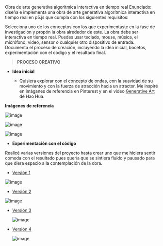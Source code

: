 Obra de arte generativa algorítmica interactiva en tiempo real
Enunciado: diseña e implementa una obra de arte generativa algorítmica interactiva en tiempo real en p5.js que cumpla con los siguientes requisitos:

Selecciona uno de los conceptos con los que experimentaste en la fase de investigación y propón la obra alrededor de este.
La obra debe ser interactiva en tiempo real. Puedes usar teclado, mouse, música, el micrófono, video, sensor o cualquier otro dispositivo de entrada.
Documenta el proceso de creación, incluyendo la idea inicial, bocetos, experimentación con el código y el resultado final.
 
> **PROCESO CREATIVO**

* **Idea inicial**
  
  * Quisiera explorar con el concepto de ondas, con la suavidad de su movimiento y con la fuerza de atracción hacia un atractor. Me inspiré en imáganes de referencia en Pinterest y en el video [Generative Art](https://www.youtube.com/watch?v=qtPi0JvmWbs) de Hao Hua.

**Imágenes de referencia**

![image](https://github.com/user-attachments/assets/5c0668e9-b3c4-4110-9037-6809de33805b)

![image](https://github.com/user-attachments/assets/40452e6b-d5e6-42de-ac63-fc8b0a5cddaf)

![image](https://github.com/user-attachments/assets/22f753fc-ac0a-4177-b3ff-c0e35c0844b0)

* **Experimentación con el código**
  
Realicé varias versiones del proyecto hasta crear uno que me hiciera sentir cómoda con el resultado pues quería que se sintiera fluido y pausado para que diera espacio a la contemplación de la obra.
 
  * [Versión 1](https://editor.p5js.org/WatermelonSuggar/sketches/7xBKGM9Bg)
 
  ![image](https://github.com/user-attachments/assets/535f76b6-b3ad-431d-b4fb-b34e0b8ec613)

  * [Versión 2](https://editor.p5js.org/WatermelonSuggar/sketches/9GmYl6kcj)

  ![image](https://github.com/user-attachments/assets/d0af7394-8294-4c23-a6d6-b47fbfb06a71)

  * [Versión 3](https://editor.p5js.org/WatermelonSuggar/sketches/3wBjNkq-T)

    ![image](https://github.com/user-attachments/assets/4a3e8387-ce73-4f25-b0e0-c4ff14bd3fd8)

  * [Versión 4](https://editor.p5js.org/WatermelonSuggar/sketches/O8e_XuJgW)
 
    ![image](https://github.com/user-attachments/assets/50084792-d7d2-4011-8093-99d9ad215c9f)









